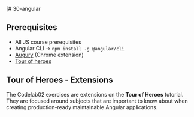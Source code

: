[# 30-angular

## Prerequisites

- All JS course prerequisites
- Angular CLI &rarr; `npm install -g @angular/cli`
- [Augury](https://augury.rangle.io/) (Chrome extension)
- [Tour of heroes](https://angular.io/tutorial)

## Tour of Heroes - Extensions

The Codelab02 exercises are extensions on the **Tour of Heroes** tutorial. They are focused around subjects that are important to know about when creating production-ready maintainable Angular applications.

